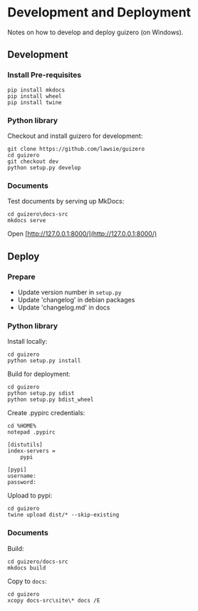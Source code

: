 # Development and Deployment

Notes on how to develop and deploy guizero (on Windows).

## Development

### Install Pre-requisites

```
pip install mkdocs
pip install wheel
pip install twine
```

### Python library

Checkout and install guizero for development:

```
git clone https://github.com/lawsie/guizero
cd guizero
git checkout dev
python setup.py develop
```

### Documents

Test documents by serving up MkDocs:

```
cd guizero\docs-src
mkdocs serve
```

Open [http://127.0.0.1:8000/](http://127.0.0.1:8000/) 

## Deploy

### Prepare

- Update version number in `setup.py`
- Update 'changelog' in debian packages
- Update 'changelog.md' in docs

### Python library

Install locally:

```
cd guizero
python setup.py install
```

Build for deployment:

```
cd guizero
python setup.py sdist
python setup.py bdist_wheel
```

Create .pypirc credentials:

```
cd %HOME%
notepad .pypirc
```

```
[distutils]
index-servers =
    pypi

[pypi]
username:
password:
```

Upload to pypi:

```
cd guizero
twine upload dist/* --skip-existing
```

### Documents

Build:

```
cd guizero/docs-src
mkdocs build
```

Copy to `docs`:

```
cd guizero
xcopy docs-src\site\* docs /E
```
